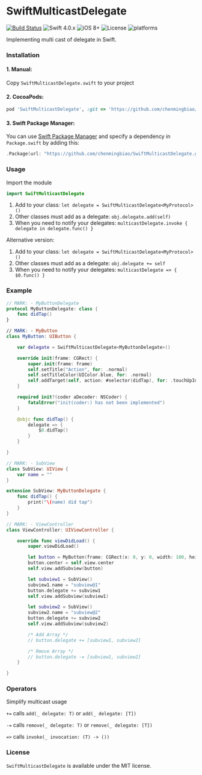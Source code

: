 # SwiftMulticastDelegate

[![Build Status](https://travis-ci.org/chenmingbiao/SwiftMulticastDelegate.svg?branch=master)](https://travis-ci.org/chenmingbiao/SwiftMulticastDelegate)
![Swift 4.0.x](https://img.shields.io/badge/Swift-4.0.x-orange.svg) 
![iOS 8+](http://img.shields.io/badge/iOS-8.0%2B-blue.svg)
![License](https://img.shields.io/cocoapods/l/SwiftKVO.svg?style=flat)
![platforms](https://img.shields.io/badge/platforms-iOS%20%7C%20OS%20X%20%7C%20watchOS%20%7C%20tvOS%20-lightgrey.svg)

Implementing multi cast of delegate in Swift.

### Installation

#### 1. Manual:

Copy `SwiftMulticastDelegate.swift` to your project

#### 2. CocoaPods:

```ruby
pod 'SwiftMulticastDelegate', :git => 'https://github.com/chenmingbiao/SwiftMulticastDelegate.git'
```

#### 3. Swift Package Manager:

You can use [Swift Package Manager](https://swift.org/package-manager/) and specify a dependency in `Package.swift` by adding this:
```swift
.Package(url: "https://github.com/chenmingbiao/SwiftMulticastDelegate.git", majorVersion: 1)
```

### Usage

Import the module
```swift
import SwiftMulticastDelegate
```

1. Add to your class: `let delegate = SwiftMulticastDelegate<MyProtocol>()`
2. Other classes must add as a delegate: `obj.delegate.add(self)`
3. When you need to notify your delegates: `multicastDelegate.invoke { delegate in delegate.func() }`

Alternative version:

1. Add to your class: `let delegate = SwiftMulticastDelegate<MyProtocol>()`
2. Other classes must add as a delegate: `obj.delegate += self`
3. When you need to notify your delegates: `multicastDelegate => { $0.func() }`


### Example

```swift
// MARK: - MyButtonDelegate
protocol MyButtonDelegate: class {
    func didTap()
}

// MARK: - MyButton
class MyButton: UIButton {

    var delegate = SwiftMulticastDelegate<MyButtonDelegate>()

    override init(frame: CGRect) {
        super.init(frame: frame)
        self.setTitle("Action", for: .normal)
        self.setTitleColor(UIColor.blue, for: .normal)
        self.addTarget(self, action: #selector(didTap), for: .touchUpInside)
    }

    required init?(coder aDecoder: NSCoder) {
        fatalError("init(coder:) has not been implemented")
    }

    @objc func didTap() {
        delegate => {
            $0.didTap()
        }
    }

}
```

```swift
// MARK: - SubView
class SubView: UIView {
    var name = ""
}

extension SubView: MyButtonDelegate {
    func didTap() {
        print("\(name) did tap")
    }
}
```

```swift
// MARK: - ViewController
class ViewController: UIViewController {

    override func viewDidLoad() {
        super.viewDidLoad()

        let button = MyButton(frame: CGRect(x: 0, y: 0, width: 100, height: 40))
        button.center = self.view.center
        self.view.addSubview(button)

        let subview1 = SubView()
        subview1.name = "subview@1"
        button.delegate += subview1
        self.view.addSubview(subview1)

        let subview2 = SubView()
        subview2.name = "subview@2"
        button.delegate += subview2
        self.view.addSubview(subview2)

        /* Add Array */
        // button.delegate += [subview1, subview2]

        /* Rmove Array */
        // button.delegate -= [subview1, subview2]
    }

}
```

### Operators

Simplify multicast usage

`+=` calls `add(_ delegate: T)` or `add(_ delegate: [T])`

`-=` calls `remove(_ delegate: T)` or `remove(_ delegate: [T])`

`=>` calls `invoke(_ invocation: (T) -> ())`

### License

`SwiftMulticastDelegate` is available under the MIT license.
